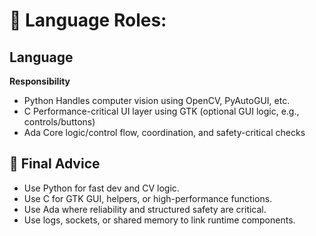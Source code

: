 # 🧠 Language Roles:

## Language

**Responsibility**
- Python	Handles computer vision using OpenCV, PyAutoGUI, etc.
- C	Performance-critical UI layer using GTK (optional GUI logic, e.g., controls/buttons)
- Ada	Core logic/control flow, coordination, and safety-critical checks

## 🧠 Final Advice

- Use Python for fast dev and CV logic.
- Use C for GTK GUI, helpers, or high-performance functions.
- Use Ada where reliability and structured safety are critical.
- Use logs, sockets, or shared memory to link runtime components.
